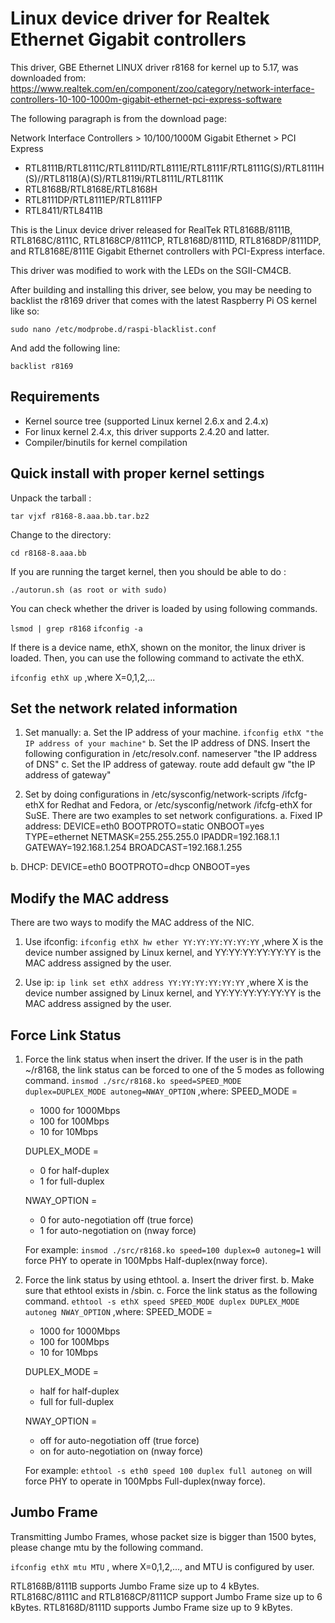 
# Linux device driver for Realtek Ethernet Gigabit controllers

This driver, GBE Ethernet LINUX driver r8168 for kernel up to 5.17, was downloaded from: https://www.realtek.com/en/component/zoo/category/network-interface-controllers-10-100-1000m-gigabit-ethernet-pci-express-software

The following paragraph is from the download page:

Network Interface Controllers > 10/100/1000M Gigabit Ethernet > PCI Express
 - RTL8111B/RTL8111C/RTL8111D/RTL8111E/RTL8111F/RTL8111G(S)/RTL8111H(S)//RTL8118(A)(S)/RTL8119i/RTL8111L/RTL8111K
 - RTL8168B/RTL8168E/RTL8168H
 - RTL8111DP/RTL8111EP/RTL8111FP
 - RTL8411/RTL8411B

 This is the Linux device driver released for RealTek RTL8168B/8111B, RTL8168C/8111C, RTL8168CP/8111CP, RTL8168D/8111D, RTL8168DP/8111DP, and RTL8168E/8111E Gigabit Ethernet controllers with PCI-Express interface.

 This driver was modified to work with the LEDs on the SGII-CM4CB.

 After building and installing this driver, see below, you may be needing to backlist the r8169 driver that comes with the latest Raspberry Pi OS kernel like so:

 `sudo nano /etc/modprobe.d/raspi-blacklist.conf`

 And add the following line:

 `backlist r8169`

## Requirements

- Kernel source tree (supported Linux kernel 2.6.x and 2.4.x)
- For linux kernel 2.4.x, this driver supports 2.4.20 and latter.
- Compiler/binutils for kernel compilation

## Quick install with proper kernel settings

Unpack the tarball :

`tar vjxf r8168-8.aaa.bb.tar.bz2`

Change to the directory:

`cd r8168-8.aaa.bb`

If you are running the target kernel, then you should be able to do :

`./autorun.sh (as root or with sudo)`

You can check whether the driver is loaded by using following commands.

`lsmod | grep r8168`
`ifconfig -a`

If there is a device name, ethX, shown on the monitor, the linux
driver is loaded. Then, you can use the following command to activate
the ethX.

`ifconfig ethX up`
,where X=0,1,2,...

## Set the network related information
1. Set manually:
 a. Set the IP address of your machine.
	`ifconfig ethX "the IP address of your machine"`
 b. Set the IP address of DNS.
   Insert the following configuration in /etc/resolv.conf.
   nameserver "the IP address of DNS"
 c. Set the IP address of gateway.
   route add default gw "the IP address of gateway"

2. Set by doing configurations in /etc/sysconfig/network-scripts /ifcfg-ethX for Redhat and Fedora, or /etc/sysconfig/network /ifcfg-ethX for SuSE. There are two examples to set network configurations.
 a. Fixed IP address:
  DEVICE=eth0
  BOOTPROTO=static
  ONBOOT=yes
  TYPE=ethernet
  NETMASK=255.255.255.0
  IPADDR=192.168.1.1
  GATEWAY=192.168.1.254
  BROADCAST=192.168.1.255
	
 b. DHCP:
  DEVICE=eth0
  BOOTPROTO=dhcp
  ONBOOT=yes

## Modify the MAC address

There are two ways to modify the MAC address of the NIC.

1. Use ifconfig:
`ifconfig ethX hw ether YY:YY:YY:YY:YY:YY`
,where X is the device number assigned by Linux kernel, and YY:YY:YY:YY:YY:YY is the MAC address assigned by the user.

2. Use ip:
`ip link set ethX address YY:YY:YY:YY:YY:YY`
,where X is the device number assigned by Linux kernel, and YY:YY:YY:YY:YY:YY is the MAC address assigned by the user.

## Force Link Status

1. Force the link status when insert the driver.
If the user is in the path ~/r8168, the link status can be forced to one of the 5 modes as following command.
`insmod ./src/r8168.ko speed=SPEED_MODE duplex=DUPLEX_MODE autoneg=NWAY_OPTION`
,where:
	SPEED_MODE = 
	- 1000 for 1000Mbps
	- 100 for 100Mbps
	- 10 for 10Mbps

	DUPLEX_MODE =
	- 0 for half-duplex
	- 1 for full-duplex
	
	NWAY_OPTION = 
	- 0 for auto-negotiation off (true force)
	- 1 for auto-negotiation on (nway force)

	For example:
	`insmod ./src/r8168.ko speed=100 duplex=0 autoneg=1`
	will force PHY to operate in 100Mpbs Half-duplex(nway force).

2. Force the link status by using ethtool.
a. Insert the driver first.
b. Make sure that ethtool exists in /sbin.
c. Force the link status as the following command.
`ethtool -s ethX speed SPEED_MODE duplex DUPLEX_MODE autoneg NWAY_OPTION`
,where:
	SPEED_MODE = 
	- 1000 for 1000Mbps
	- 100 for 100Mbps
	- 10 for 10Mbps
	
	DUPLEX_MODE = 
	- half for half-duplex
	- full for full-duplex
	
	NWAY_OPTION = 
	- off for auto-negotiation off (true force)
	- on for auto-negotiation on (nway force)

	For example:
	`ethtool -s eth0 speed 100 duplex full autoneg on`
	will force PHY to operate in 100Mpbs Full-duplex(nway force).

## Jumbo Frame
Transmitting Jumbo Frames, whose packet size is bigger than 1500 bytes, please change mtu by the following command.

`ifconfig ethX mtu MTU`
, where X=0,1,2,..., and MTU is configured by user.

RTL8168B/8111B supports Jumbo Frame size up to 4 kBytes.
RTL8168C/8111C and RTL8168CP/8111CP support Jumbo Frame size up to 6 kBytes.
RTL8168D/8111D supports Jumbo Frame size up to 9 kBytes.

